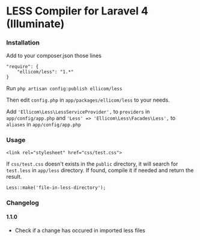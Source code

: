 # LESS Compiler for Laravel 4 (Illuminate)

### Installation

Add to your composer.json those lines

    "require": {
        "ellicom/less": "1.*"
    }

Run `php artisan config:publish ellicom/less`

Then edit `config.php` in `app/packages/ellicom/less` to your needs.

Add `'Ellicom\Less\LessServiceProvider',` to `providers` in `app/config/app.php`
and `'Less' => 'Ellicom\Less\Facades\Less',` to `aliases` in `app/config/app.php`

### Usage

    <link rel="stylesheet" href="css/test.css">

If `css/test.css` doesn't exists in the `public` directory, it will search for `test.less` in `app/less` directory.
If found, compile it if needed and return the result.

    Less::make('file-in-less-directory');

### Changelog

#### 1.1.0

- Check if a change has occured in imported less files